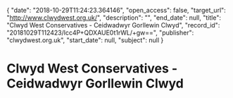 {
  "date": "2018-10-29T11:24:23.364146", 
  "open_access": false, 
  "target_url": "http://www.clwydwest.org.uk/", 
  "description": "", 
  "end_date": null, 
  "title": "Clwyd West Conservatives - Ceidwadwyr Gorllewin Clwyd", 
  "record_id": "20181029T112423/lcc4P+QDXAUE0t1rWL/+gw==", 
  "publisher": "clwydwest.org.uk", 
  "start_date": null, 
  "subject": null
}

# Clwyd West Conservatives - Ceidwadwyr Gorllewin Clwyd

